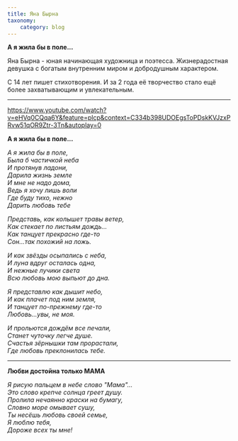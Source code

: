 ```yaml
---
title: Яна Бырна
taxonomy:
    category: blog
---
```


**А я жила бы в поле...**

Яна Бырна - юная начинающая художница и поэтесса. Жизнерадостная девушка с богатым внутренним миром и добродушным характером.

С 14 лет пишет стихотворения. И за 2 года её творчество стало ещё более захватывающим и увлекательным.

***
https://www.youtube.com/watch?v=eHVq0CQqa6Y&feature=plcp&context=C334b398UDOEgsToPDskKVJzxPRvw51qOR9Ztr-3Tn&autoplay=0

**А я жила бы в поле...**

_А я жила бы в поле,<br/>
Была б частичкой неба<br/>
И протянув ладони,<br/>
Дарила жизнь земле<br/>
И мне не надо дома,<br/>
Ведь я хочу лишь воли<br/>
Где буду тихо, нежно<br/>
Дарить любовь тебе<br/>_

_Представь, как колышет травы ветер,<br/>
Как стекает по листьям дождь...<br/>
Как танцует прекрасно где-то<br/>
Сон...так похожий на ложь.<br/>_

_И как звёзды осыпались с неба,<br/>
И луна вдруг осталась одна,<br/>
И нежные лучики света<br/>
Всю любовь мою выпьют до дна.<br/>_

_Я представлю как дышит небо,<br/>
И как плачет под ним земля,<br/>
И танцует по-прежнему где-то<br/>
Любовь...увы, не моя.<br/>_

_И прольются дождём все печали,<br/>
Станет чуточку легче душе.<br/>
Счастья зёрнышки там прорастали,<br/>
Где любовь преклонилась тебе.<br/>_

***
**Любви достойна только МАМА**

_Я рисую пальцем в небе слово "Мама"...<br/>
Это слово крепче солнца греет душу.<br/>
Пролила нечаянно краски на бумагу,<br/>
Словно море омывает сушу,<br/>
Ты несёшь любовь своей семье,<br/>
Я люблю тебя,<br/>
Дороже всех ты мне!<br/>_
